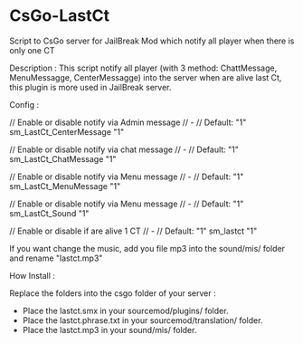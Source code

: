 # CsGo-LastCt
Script to CsGo server for JailBreak Mod which notify all player when there is only one CT 


Description :
This script notify all player (with 3 method: ChattMessage, MenuMessagge, CenterMessagge) into the server when are alive last Ct, this plugin is more used in JailBreak server.

Config :

// Enable or disable notify via Admin message
// -
// Default: "1"
sm_LastCt_CenterMessage "1"

// Enable or disable notify via chat message
// -
// Default: "1"
sm_LastCt_ChatMessage "1"

// Enable or disable notify via Menu message
// -
// Default: "1"
sm_LastCt_MenuMessage "1"

// Enable or disable notify via Menu message
// -
// Default: "1"
sm_LastCt_Sound "1"

// Enable or disable if are alive 1 CT
// -
// Default: "1"
sm_lastct "1"

If you want change the music, add you file mp3 into the sound/mis/ folder and rename "lastct.mp3"

How Install :

Replace the folders into the csgo folder of your server :
* Place the lastct.smx in your sourcemod/plugins/ folder.
* Place the lastct.phrase.txt in your sourcemod/translation/ folder.
* Place the lastct.mp3 in your sound/mis/ folder.
